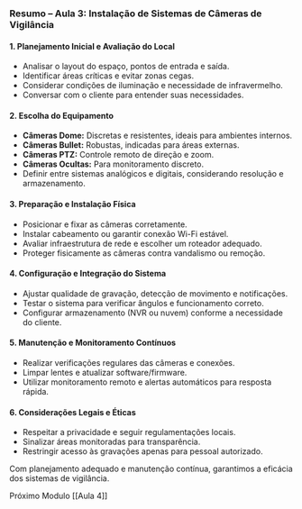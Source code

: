 ### **Resumo – Aula 3: Instalação de Sistemas de Câmeras de Vigilância**

#### **1. Planejamento Inicial e Avaliação do Local**

- Analisar o layout do espaço, pontos de entrada e saída.
- Identificar áreas críticas e evitar zonas cegas.
- Considerar condições de iluminação e necessidade de infravermelho.
- Conversar com o cliente para entender suas necessidades.

#### **2. Escolha do Equipamento**

- **Câmeras Dome:** Discretas e resistentes, ideais para ambientes internos.
- **Câmeras Bullet:** Robustas, indicadas para áreas externas.
- **Câmeras PTZ:** Controle remoto de direção e zoom.
- **Câmeras Ocultas:** Para monitoramento discreto.
- Definir entre sistemas analógicos e digitais, considerando resolução e armazenamento.

#### **3. Preparação e Instalação Física**

- Posicionar e fixar as câmeras corretamente.
- Instalar cabeamento ou garantir conexão Wi-Fi estável.
- Avaliar infraestrutura de rede e escolher um roteador adequado.
- Proteger fisicamente as câmeras contra vandalismo ou remoção.

#### **4. Configuração e Integração do Sistema**

- Ajustar qualidade de gravação, detecção de movimento e notificações.
- Testar o sistema para verificar ângulos e funcionamento correto.
- Configurar armazenamento (NVR ou nuvem) conforme a necessidade do cliente.

#### **5. Manutenção e Monitoramento Contínuos**

- Realizar verificações regulares das câmeras e conexões.
- Limpar lentes e atualizar software/firmware.
- Utilizar monitoramento remoto e alertas automáticos para resposta rápida.

#### **6. Considerações Legais e Éticas**

- Respeitar a privacidade e seguir regulamentações locais.
- Sinalizar áreas monitoradas para transparência.
- Restringir acesso às gravações apenas para pessoal autorizado.

Com planejamento adequado e manutenção contínua, garantimos a eficácia dos sistemas de vigilância.

Próximo Modulo [[Aula 4]]
